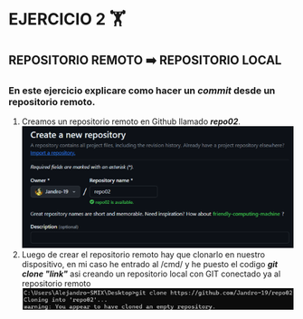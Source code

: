# EJERCICIO 2 ​​​​​🏋️​
## REPOSITORIO REMOTO ​​​​​➡️​ REPOSITORIO LOCAL
### En este ejercicio explicare como hacer un ***commit*** desde un repositorio remoto.
1. Creamos un repositorio remoto en Github llamado ***repo02***.
   ![text](img/repo-remoto-1.png)
2. Luego de crear el repositorio remoto hay que clonarlo en nuestro dispositivo, en mi caso he entrado al /cmd/ y he puesto el codigo ***git clone "link"*** asi creando un repositorio local con GIT conectado ya al repositorio remoto
   ![text](img/clonacion-repo02.png)